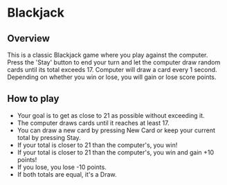 # Blackjack

## Overview
 
This is a classic Blackjack game where you play against the computer. Press the 'Stay' button to end your turn and let the computer draw random cards until its total exceeds 17. Computer will draw a card every 1 second. Depending on whether you win or lose, you will gain or lose score points.

## How to play

- Your goal is to get as close to 21 as possible without exceeding it.
- The computer draws cards until it reaches at least 17.
- You can draw a new card by pressing New Card or keep your current total by pressing Stay.
- If your total is closer to 21 than the computer's, you win!
- If your total is closer to 21 than the computer's, you win and gain +10 points!
- If you lose, you lose -10 points.
- If both totals are equal, it's a Draw.
